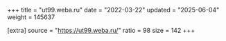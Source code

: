 +++
title = "ut99.weba.ru"
date = "2022-03-22"
updated = "2025-06-04"
weight = 145637

[extra]
source = "https://ut99.weba.ru/"
ratio = 98
size = 142
+++
